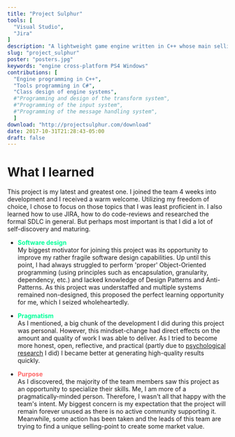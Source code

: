 ```yaml
---
title: "Project Sulphur"
tools: [
  "Visual Studio",
  "Jira"
]
description: "A lightweight game engine written in C++ whose main selling-points include user-friendliness, rapid iteration, and speed. Find out more on [the website](http://projectsulphur.com/). Made for educational purposes whilst following the [IGAD](https://www.nhtv.nl/ENG/bachelors/creative-media-and-game-technologies/startpage.html) course at the NHTV in Breda, Netherlands."
slug: "project_sulphur"
poster: "posters.jpg"
keywords: "engine cross-platform PS4 Windows"
contributions: [
  "Engine programming in C++",
  "Tools programming in C#",
  "Class design of engine systems",
  #"Programming and design of the transform system",
  #"Programming of the input system",
  #"Programming of the message handling system",
  ]
download: "http://projectsulphur.com/download"
date: 2017-10-31T21:28:43-05:00
draft: false
---
```


# What I learned
This project is my latest and greatest one. I joined the team 4 weeks into development and I received a warm welcome. Utilizing my freedom of choice, I chose to focus on those topics that I was least proficient in. I also learned how to use JIRA, how to do code-reviews and researched the formal SDLC in general. But perhaps most important is that I did a lot of self-discovery and maturing.

* __<span style="color:#00ff99">Software design</span>__  
My biggest motivator for joining this project was its opportunity to improve my rather fragile software design capabilities. Up until this point, I had always struggled to perform 'proper' Object-Oriented programming (using principles such as encapsulation, granularity, dependency, etc.) and lacked knowledge of Design Patterns and Anti-Patterns. As this project was understaffed and multiple systems remained non-designed, this proposed the perfect learning opportunity for me, which I seized wholeheartedly.

* __<span style="color:#00ff99">Pragmatism</span>__  
As I mentioned, a big chunk of the development I did during this project was personal. However, this mindset-change had direct effects on the amount and quality of work I was able to deliver. As I tried to become more honest, open,  reflective, and practical (partly due to [psychological research](../../blogs) I did) I became better at generating high-quality results quickly.

* __<span style="color:#ff6666">Purpose</span>__  
As I discovered, the majority of the team members saw this project as an opportunity to specialize their skills. Me, I am more of a pragmatically-minded person. Therefore, I wasn't all that happy with the team's intent. My biggest concern is my expectation that the project will remain forever unused as there is no active community supporting it. Meanwhile, some action has been taken and the leads of this team are trying to find a unique selling-point to create some market value.

